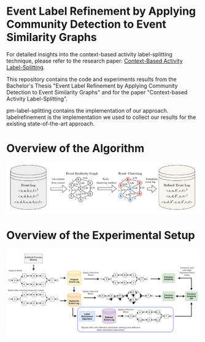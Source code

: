 # Event Label Refinement by Applying Community Detection to Event Similarity Graphs

For detailed insights into the context-based activity label-splitting technique, please refer to the research paper: [Context-Based Activity Label-Splitting](https://sebastiaanvanzelst.com/wp-content/uploads/2023/08/paper_5152-1.pdf).

This repository contains the code and experiments results from the
Bachelor's Thesis "Event Label Refinement by Applying
Community Detection to Event Similarity Graphs" and for the paper "Context-based Activity Label-Splitting".

pm-label-splitting contains the implementation of our approach. labelrefinement is the implementation we used to collect our results for the existing state-of-the-art approach.

# Overview of the Algorithm
![Algorithm overview](./data/images/algorithm_overview.png)

# Overview of the Experimental Setup
![Artificial Experiments Overview](./data/images/experimental_setup_overview.png)


